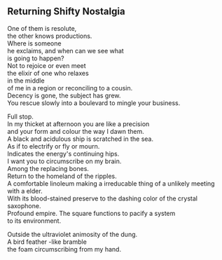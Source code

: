 Returning Shifty Nostalgia
--------------------------
One of them is resolute,  
the other knows productions.  
Where is someone  
he exclaims, and when can we see what  
is going to happen?  
Not to rejoice or even meet  
the elixir of one who relaxes  
in the middle  
of me in a region or reconciling to a cousin.  
Decency is gone, the subject has grew.  
You rescue slowly into a boulevard to mingle your business.  
  
Full stop.  
In my thicket at afternoon you are like a precision  
and your form and colour the way I dawn them.  
A black and acidulous ship is scratched in the sea.  
As if to electrify or fly or mourn.  
Indicates the energy's continuing hips.  
I want you to circumscribe on my brain.  
Among the replacing bones.  
Return to the homeland of the ripples.  
A comfortable linoleum making a irreducable thing of a unlikely meeting with a elder.  
With its blood-stained preserve to the dashing color of the crystal saxophone.  
Profound empire. The square functions to pacify a system  
to its environment.  
  
Outside the ultraviolet animosity of the dung.  
A bird feather -like bramble  
the foam circumscribing from my hand.  
